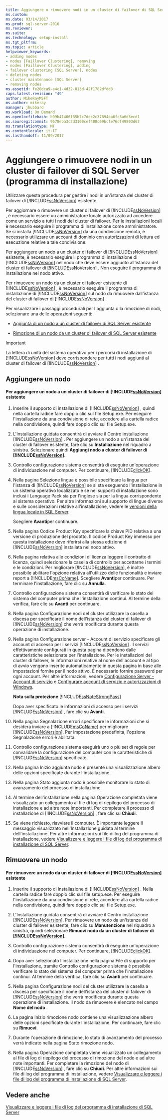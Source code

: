 ```yaml
---
title: Aggiungere o rimuovere nodi in un cluster di failover di SQL Server (programma di installazione) | Microsoft Docs
ms.custom: 
ms.date: 03/14/2017
ms.prod: sql-server-2016
ms.reviewer: 
ms.suite: 
ms.technology: setup-install
ms.tgt_pltfrm: 
ms.topic: article
helpviewer_keywords:
- adding nodes
- nodes [Faillover Clustering], removing
- nodes [Faillover Clustering], adding
- failover clustering [SQL Server], nodes
- deleting nodes
- cluster maintenance [SQL Server]
- removing nodes
ms.assetid: fe20dca9-a4c1-4d32-813d-42f1782dfdd3
caps.latest.revision: "49"
author: MikeRayMSFT
ms.author: mikeray
manager: jhubbard
ms.workload: On Demand
ms.openlocfilehash: b99b41466f85b7c7dec2c37894ea6fc3a6d3ecd1
ms.sourcegitcommit: 9678eba3c2d3100cef408c69bcfe76df49803d63
ms.translationtype: MT
ms.contentlocale: it-IT
ms.lasthandoff: 11/09/2017
---
```

# <a name="add-or-remove-nodes-in-a-sql-server-failover-cluster-setup"></a>Aggiungere o rimuovere nodi in un cluster di failover di SQL Server (programma di installazione)
  Utilizzare questa procedura per gestire i nodi in un'istanza del cluster di failover di [!INCLUDE[ssNoVersion](../../../includes/ssnoversion-md.md)] esistente.  
  
 Per aggiornare o rimuovere un cluster di failover di [!INCLUDE[ssNoVersion](../../../includes/ssnoversion-md.md)] , è necessario essere un amministratore locale autorizzato ad accedere come un servizio a tutti i nodi del cluster di failover. Per le installazioni locali è necessario eseguire il programma di installazione come amministratore. Se si installa [!INCLUDE[ssNoVersion](../../../includes/ssnoversion-md.md)] da una condivisione remota, è necessario utilizzare un account di dominio con autorizzazioni di lettura ed esecuzione relative a tale condivisione.  
  
 Per aggiungere un nodo a un cluster di failover di [!INCLUDE[ssNoVersion](../../../includes/ssnoversion-md.md)] esistente, è necessario eseguire il programma di installazione di [!INCLUDE[ssNoVersion](../../../includes/ssnoversion-md.md)] nel nodo che deve essere aggiunto all'istanza del cluster di failover di [!INCLUDE[ssNoVersion](../../../includes/ssnoversion-md.md)] . Non eseguire il programma di installazione nel nodo attivo.  
  
 Per rimuovere un nodo da un cluster di failover esistente di [!INCLUDE[ssNoVersion](../../../includes/ssnoversion-md.md)] , è necessario eseguire il programma di installazione di [!INCLUDE[ssNoVersion](../../../includes/ssnoversion-md.md)] sul nodo da rimuovere dall'istanza del cluster di failover di [!INCLUDE[ssNoVersion](../../../includes/ssnoversion-md.md)] .  
  
 Per visualizzare i passaggi procedurali per l'aggiunta o la rimozione di nodi, selezionare una delle operazioni seguenti:  
  
-   [Aggiunta di un nodo a un cluster di failover di SQL Server esistente](#Add)  
  
-   [Rimozione di un nodo da un cluster di failover di SQL Server esistente](#Remove)  
  
> [!IMPORTANT]  
>  La lettera di unità del sistema operativo per i percorsi di installazione di [!INCLUDE[ssNoVersion](../../../includes/ssnoversion-md.md)] deve corrispondere per tutti i nodi aggiunti al cluster di failover di [!INCLUDE[ssNoVersion](../../../includes/ssnoversion-md.md)] .  
  
##  <a name="Add"></a> Aggiungere un nodo  
  
#### <a name="to-add-a-node-to-an-existing-includessnoversionincludesssnoversion-mdmd-failover-cluster"></a>Per aggiungere un nodo a un cluster di failover di [!INCLUDE[ssNoVersion](../../../includes/ssnoversion-md.md)] esistente  
  
1.  Inserire il supporto di installazione di [!INCLUDE[ssNoVersion](../../../includes/ssnoversion-md.md)] , quindi nella cartella radice fare doppio clic sul file Setup.exe. Per eseguire l'installazione da una condivisione di rete, accedere alla cartella radice nella condivisione, quindi fare doppio clic sul file Setup.exe.  
  
2.  L'Installazione guidata consentirà di avviare il Centro installazione [!INCLUDE[ssNoVersion](../../../includes/ssnoversion-md.md)] . Per aggiungere un nodo a un'istanza del cluster di failover esistente, fare clic su **Installazione** nel riquadro a sinistra. Selezionare quindi **Aggiungi nodo a cluster di failover di [!INCLUDE[ssNoVersion](../../../includes/ssnoversion-md.md)]**.  
  
3.  Controllo configurazione sistema consentirà di eseguire un'operazione di individuazione nel computer. Per continuare, [!INCLUDE[clickOK](../../../includes/clickok-md.md)].  
  
4.  Nella pagina Selezione lingua è possibile specificare la lingua per l'istanza di [!INCLUDE[ssNoVersion](../../../includes/ssnoversion-md.md)] se si sta eseguendo l'installazione in un sistema operativo localizzato e se nei supporti di installazione sono inclusi i Language Pack sia per l'inglese sia per la lingua corrispondente al sistema operativo. Per altre informazioni sul supporto di lingue diverse e sulle considerazioni relative all'installazione, vedere le [versioni della lingua locale in SQL Server](../../../sql-server/install/local-language-versions-in-sql-server.md).  
  
     Scegliere **Avanti**per continuare.  
  
5.  Nella pagina Codice Product Key specificare la chiave PID relativa a una versione di produzione del prodotto. Il codice Product Key immesso per questa installazione deve riferirsi alla stessa edizione di [!INCLUDE[ssNoVersion](../../../includes/ssnoversion-md.md)] installata nel nodo attivo.  
  
6.  Nella pagina relativa alle condizioni di licenza leggere il contratto di licenza, quindi selezionare la casella di controllo per accettarne i termini e le condizioni. Per migliorare [!INCLUDE[ssNoVersion](../../../includes/ssnoversion-md.md)], è inoltre possibile abilitare l'opzione relativa all'utilizzo delle funzionalità e inviare report a [!INCLUDE[msCoName](../../../includes/msconame-md.md)]. Scegliere **Avanti**per continuare. Per terminare l'installazione, fare clic su **Annulla**.  
  
7.  Controllo configurazione sistema consentirà di verificare lo stato del sistema del computer prima che l'installazione continui. Al termine della verifica, fare clic su **Avanti** per continuare.  
  
8.  Nella pagina Configurazione nodi del cluster utilizzare la casella a discesa per specificare il nome dell'istanza del cluster di failover di [!INCLUDE[ssNoVersion](../../../includes/ssnoversion-md.md)] che verrà modificata durante questa operazione di installazione.  
  
9. Nella pagina Configurazione server - Account di servizio specificare gli account di accesso per i servizi [!INCLUDE[ssNoVersion](../../../includes/ssnoversion-md.md)] . I servizi effettivamente configurati in questa pagina dipendono dalle caratteristiche selezionate per l'installazione. Per le installazioni del cluster di failover, le informazioni relative al nome dell'account e al tipo di avvio vengono inserite automaticamente in questa pagina in base alle impostazioni fornite per il nodo attivo. È necessario fornire password per ogni account. Per altre informazioni, vedere [Configurazione Server - Account di servizio](http://msdn.microsoft.com/library/c283702d-ab20-4bfa-9272-f0c53c31cb9f) e [Configurare account di servizio e autorizzazioni di Windows](../../../database-engine/configure-windows/configure-windows-service-accounts-and-permissions.md).  
  
     **Nota sulla protezione** [!INCLUDE[ssNoteStrongPass](../../../includes/ssnotestrongpass-md.md)]  
  
     Dopo aver specificato le informazioni di accesso per i servizi [!INCLUDE[ssNoVersion](../../../includes/ssnoversion-md.md)] , fare clic su **Avanti**.  
  
10. Nella pagina Segnalazione errori specificare le informazioni che si desidera inviare a [!INCLUDE[msCoName](../../../includes/msconame-md.md)] per migliorare [!INCLUDE[ssNoVersion](../../../includes/ssnoversion-md.md)]. Per impostazione predefinita, l'opzione Segnalazione errori è abilitata.  
  
11. Controllo configurazione sistema eseguirà uno o più set di regole per convalidare la configurazione del computer con le caratteristiche di [!INCLUDE[ssNoVersion](../../../includes/ssnoversion-md.md)] specificate.  
  
12. Nella pagina Inizio aggiunta nodo è presente una visualizzazione albero delle opzioni specificate durante l'installazione.  
  
13. Nella pagina Stato aggiunta nodo è possibile monitorare lo stato di avanzamento del processo di installazione.  
  
14. Al termine dell'installazione nella pagina Operazione completata viene visualizzato un collegamento al file di log di riepilogo del processo di installazione e ad altre note importanti. Per completare il processo di installazione di [!INCLUDE[ssNoVersion](../../../includes/ssnoversion-md.md)] , fare clic su **Chiudi**.  
  
15. Se viene richiesto, riavviare il computer. È importante leggere il messaggio visualizzato nell'Installazione guidata al termine dell'installazione. Per altre informazioni sui file di log del programma di installazione, vedere [Visualizzare e leggere i file di log del programma di installazione di SQL Server](../../../database-engine/install-windows/view-and-read-sql-server-setup-log-files.md).  
  
##  <a name="Remove"></a> Rimuovere un nodo  
  
#### <a name="to-remove-a-node-from-an-existing-includessnoversionincludesssnoversion-mdmd-failover-cluster"></a>Per rimuovere un nodo da un cluster di failover di [!INCLUDE[ssNoVersion](../../../includes/ssnoversion-md.md)] esistente  
  
1.  Inserire il supporto di installazione di [!INCLUDE[ssNoVersion](../../../includes/ssnoversion-md.md)] . Nella cartella radice fare doppio clic sul file setup.exe. Per eseguire l'installazione da una condivisione di rete, accedere alla cartella radice nella condivisione, quindi fare doppio clic sul file Setup.exe.  
  
2.  L'Installazione guidata consentirà di avviare il Centro installazione [!INCLUDE[ssNoVersion](../../../includes/ssnoversion-md.md)]. Per rimuovere un nodo da un'istanza del cluster di failover esistente, fare clic su **Manutenzione** nel riquadro a sinistra, quindi selezionare **Rimuovi nodo da un cluster di failover di [!INCLUDE[ssNoVersion](../../../includes/ssnoversion-md.md)]**.  
  
3.  Controllo configurazione sistema consentirà di eseguire un'operazione di individuazione nel computer. Per continuare, [!INCLUDE[clickOK](../../../includes/clickok-md.md)].  
  
4.  Dopo aver selezionato l'installazione nella pagina File di supporto per l'installazione, tramite Controllo configurazione sistema è possibile verificare lo stato del sistema del computer prima che l'installazione continui. Al termine della verifica, fare clic su **Avanti** per continuare.  
  
5.  Nella pagina Configurazione nodi del cluster utilizzare la casella a discesa per specificare il nome dell'istanza del cluster di failover di [!INCLUDE[ssNoVersion](../../../includes/ssnoversion-md.md)] che verrà modificata durante questa operazione di installazione. Il nodo da rimuovere è elencato nel campo **Nome del nodo** .  
  
6.  La pagina Inizio rimozione nodo contiene una visualizzazione albero delle opzioni specificate durante l'installazione. Per continuare, fare clic su **Rimuovi**.  
  
7.  Durante l'operazione di rimozione, lo stato di avanzamento del processo verrà indicato nella pagina Stato rimozione nodo.  
  
8.  Nella pagina Operazione completata viene visualizzato un collegamento al file di log di riepilogo del processo di rimozione del nodo e ad altre note importanti. Per completare la rimozione del nodo di [!INCLUDE[ssNoVersion](../../../includes/ssnoversion-md.md)] , fare clic su **Chiudi**. Per altre informazioni sui file di log del programma di installazione, vedere [Visualizzare e leggere i file di log del programma di installazione di SQL Server](../../../database-engine/install-windows/view-and-read-sql-server-setup-log-files.md).  
  
## <a name="see-also"></a>Vedere anche  
 [Visualizzare e leggere i file di log del programma di installazione di SQL Server](../../../database-engine/install-windows/view-and-read-sql-server-setup-log-files.md)  
  
  

